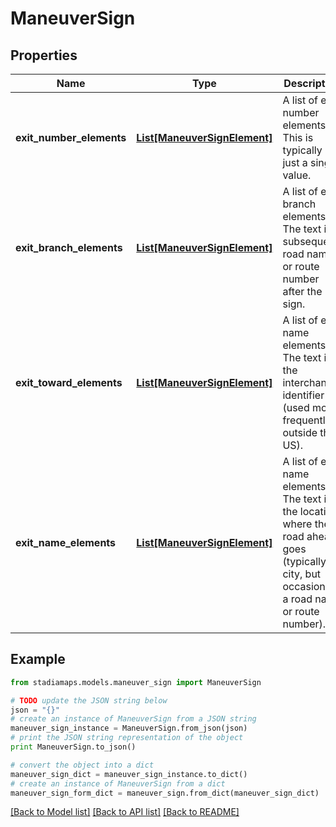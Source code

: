 # ManeuverSign


## Properties
Name | Type | Description | Notes
------------ | ------------- | ------------- | -------------
**exit_number_elements** | [**List[ManeuverSignElement]**](ManeuverSignElement.md) | A list of exit number elements. This is typically just a single value. | [optional] 
**exit_branch_elements** | [**List[ManeuverSignElement]**](ManeuverSignElement.md) | A list of exit branch elements. The text is a subsequent road name or route number after the sign. | [optional] 
**exit_toward_elements** | [**List[ManeuverSignElement]**](ManeuverSignElement.md) | A list of exit name elements. The text is the interchange identifier (used more frequently outside the US). | [optional] 
**exit_name_elements** | [**List[ManeuverSignElement]**](ManeuverSignElement.md) | A list of exit name elements. The text is the location where the road ahead goes (typically a city, but occasionally a road name or route number). | [optional] 

## Example

```python
from stadiamaps.models.maneuver_sign import ManeuverSign

# TODO update the JSON string below
json = "{}"
# create an instance of ManeuverSign from a JSON string
maneuver_sign_instance = ManeuverSign.from_json(json)
# print the JSON string representation of the object
print ManeuverSign.to_json()

# convert the object into a dict
maneuver_sign_dict = maneuver_sign_instance.to_dict()
# create an instance of ManeuverSign from a dict
maneuver_sign_form_dict = maneuver_sign.from_dict(maneuver_sign_dict)
```
[[Back to Model list]](../README.md#documentation-for-models) [[Back to API list]](../README.md#documentation-for-api-endpoints) [[Back to README]](../README.md)


